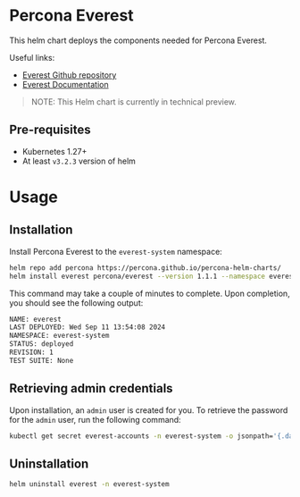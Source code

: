 # Percona Everest
This helm chart deploys the components needed for Percona Everest.

Useful links:
- [Everest Github repository](https://github.com/percona/everest)
- [Everest Documentation](https://docs.percona.com/everest/index.html)

> NOTE: This Helm chart is currently in technical preview.

## Pre-requisites
* Kubernetes 1.27+
* At least `v3.2.3` version of helm

# Usage

## Installation

Install Percona Everest to the `everest-system` namespace:
```bash
helm repo add percona https://percona.github.io/percona-helm-charts/
helm install everest percona/everest --version 1.1.1 --namespace everest-system --create-namespace
```

This command may take a couple of minutes to complete. Upon completion, you should see the following output:
```bash
NAME: everest
LAST DEPLOYED: Wed Sep 11 13:54:08 2024
NAMESPACE: everest-system
STATUS: deployed
REVISION: 1
TEST SUITE: None
```

## Retrieving admin credentials
Upon installation, an `admin` user is created for you. To retrieve the password for the `admin` user, run the following command:
```bash
kubectl get secret everest-accounts -n everest-system -o jsonpath='{.data.users\.yaml}' | base64 --decode  | yq '.admin.passwordHash'
```

## Uninstallation
```bash
helm uninstall everest -n everest-system
```
